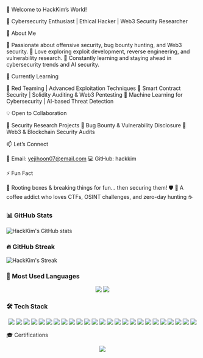 👋 Welcome to HackKim’s World!

🚀 Cybersecurity Enthusiast | Ethical Hacker | Web3 Security Researcher

👀 About Me

🔹 Passionate about offensive security, bug bounty hunting, and Web3 security.
🔹 Love exploring exploit development, reverse engineering, and vulnerability research.
🔹 Constantly learning and staying ahead in cybersecurity trends and AI security.

🌱 Currently Learning

📌 Red Teaming | Advanced Exploitation Techniques
📌 Smart Contract Security | Solidity Auditing & Web3 Pentesting
📌 Machine Learning for Cybersecurity | AI-based Threat Detection

💡 Open to Collaboration

🔗 Security Research Projects
🔗 Bug Bounty & Vulnerability Disclosure
🔗 Web3 & Blockchain Security Audits

📫 Let’s Connect

📧 Email: yejihoon07@email.com
💻 GitHub: hackkim

⚡ Fun Fact

🔹 Rooting boxes & breaking things for fun… then securing them! 🛡️
🔹 A coffee addict who loves CTFs, OSINT challenges, and zero-day hunting ☕

### 📊 GitHub Stats
![HackKim's GitHub stats](https://github-readme-stats.vercel.app/api?username=hackkim&show_icons=true&theme=radical)

### 🔥 GitHub Streak
![HackKim's Streak](https://github-readme-streak-stats.herokuapp.com/?user=hackkim&theme=dark)

### 🚀 Most Used Languages
<p align="center">
  <img src="https://img.shields.io/badge/Korean-%2300599C.svg?style=for-the-badge&logo=googletranslate&logoColor=white"/>
  <img src="https://img.shields.io/badge/English-%23007396.svg?style=for-the-badge&logo=googletranslate&logoColor=white"/>
</p>

### 🛠 Tech Stack

<p align="center">
  <!-- 🖥️ Programming Languages -->
  <img src="https://img.shields.io/badge/C-%2300599C.svg?style=for-the-badge&logo=c&logoColor=white"/>
  <img src="https://img.shields.io/badge/C++-%2300599C.svg?style=for-the-badge&logo=c%2B%2B&logoColor=white"/>
  <img src="https://img.shields.io/badge/Python-%2314354C.svg?style=for-the-badge&logo=python&logoColor=white"/>
  <img src="https://img.shields.io/badge/JavaScript-%23F7DF1E.svg?style=for-the-badge&logo=javascript&logoColor=black"/>
  <img src="https://img.shields.io/badge/Solidity-%23363636.svg?style=for-the-badge&logo=solidity&logoColor=white"/>

  <!-- 🌐 Web Development -->
  <img src="https://img.shields.io/badge/HTML-%23E34F26.svg?style=for-the-badge&logo=html5&logoColor=white"/>
  <img src="https://img.shields.io/badge/CSS-%231572B6.svg?style=for-the-badge&logo=css3&logoColor=white"/>
  <img src="https://img.shields.io/badge/MySQL-%2300f.svg?style=for-the-badge&logo=mysql&logoColor=white"/>
  <img src="https://img.shields.io/badge/PostgreSQL-%23316192.svg?style=for-the-badge&logo=postgresql&logoColor=white"/>

  <!-- 🖥️ OS & Security Tools -->
  <img src="https://img.shields.io/badge/Kali_Linux-%230077C2.svg?style=for-the-badge&logo=kalilinux&logoColor=white"/>
  <img src="https://img.shields.io/badge/Linux-%23FCC624.svg?style=for-the-badge&logo=linux&logoColor=black"/>
  <img src="https://img.shields.io/badge/Ubuntu-%23E95420.svg?style=for-the-badge&logo=ubuntu&logoColor=white"/>
  <img src="https://img.shields.io/badge/Windows-%230078D6.svg?style=for-the-badge&logo=windows&logoColor=white"/>
  <img src="https://img.shields.io/badge/Nmap-%23007396.svg?style=for-the-badge&logo=nmap&logoColor=white"/>
  <img src="https://img.shields.io/badge/Metasploit-%2300AEEF.svg?style=for-the-badge&logo=metasploit&logoColor=white"/>
  <img src="https://img.shields.io/badge/Wireshark-%231675BB.svg?style=for-the-badge&logo=wireshark&logoColor=white"/>
  <img src="https://img.shields.io/badge/Burp_Suite-%23FF6F00.svg?style=for-the-badge&logo=burpsuite&logoColor=white"/>

  <!-- 🔥 Penetration Testing & Exploits -->
  <img src="https://img.shields.io/badge/FFUF-%23F24E1E.svg?style=for-the-badge&logo=hackerone&logoColor=white"/>
  <img src="https://img.shields.io/badge/IDA_Pro-%23000000.svg?style=for-the-badge&logo=ida-pro&logoColor=white"/>
  <img src="https://img.shields.io/badge/GDB-%2300599C.svg?style=for-the-badge&logo=gnu&logoColor=white"/>
  <img src="https://img.shields.io/badge/Exploit_DB-%23007396.svg?style=for-the-badge&logo=exploitdb&logoColor=white"/>

  <!-- 🚀 DevOps & Cloud -->
  <img src="https://img.shields.io/badge/Docker-%232496ED.svg?style=for-the-badge&logo=docker&logoColor=white"/>
  <img src="https://img.shields.io/badge/Kubernetes-%23326CE5.svg?style=for-the-badge&logo=kubernetes&logoColor=white"/>
  <img src="https://img.shields.io/badge/AWS-%23FF9900.svg?style=for-the-badge&logo=amazon-aws&logoColor=white"/>
  <img src="https://img.shields.io/badge/Google_Cloud-%234285F4.svg?style=for-the-badge&logo=google-cloud&logoColor=white"/>
</p>

🎓 Certifications

<p align="center">
  <img src="https://img.shields.io/badge/eJPT-Junior%20Penetration%20Tester-blue?style=flat-square&logo=hackthebox&logoColor=white"/>
</p>
